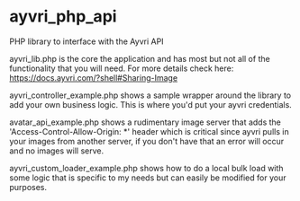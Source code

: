 # ayvri_php_api
PHP library to interface with the Ayvri API

ayvri_lib.php is the core the application and has most but not all of the functionality that you will need. For more details check here:
 https://docs.ayvri.com/?shell#Sharing-Image
 
ayvri_controller_example.php shows a sample wrapper around the library to add your own business logic.  This is where you'd put your ayvri credentials.

avatar_api_example.php shows a rudimentary image server that adds the 'Access-Control-Allow-Origin: *' header which is critical since ayvri pulls in your images from another server, if you don't have that an error will occur and no images will serve.

ayvri_custom_loader_example.php shows how to do a local bulk load with some logic that is specific to my needs but can easily be modified for your purposes.
